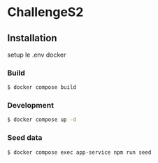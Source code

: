# ChallengeS2

## Installation

setup le .env docker

### Build

```bash
$ docker compose build
```

### Development

```bash
$ docker compose up -d
```

### Seed data

```bash
$ docker compose exec app-service npm run seed
```
